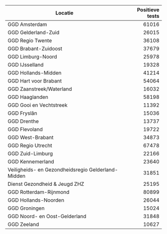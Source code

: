| Locatie | Positieve tests |
|---------|----------------:|
| GGD Amsterdam                            | 61016 |
| GGD Gelderland-Zuid                      | 26015 |
| GGD Regio Twente                         | 36108 |
| GGD Brabant-Zuidoost                     | 37679 |
| GGD Limburg-Noord                        | 25978 |
| GGD IJsselland                           | 19328 |
| GGD Hollands-Midden                      | 41214 |
| GGD Hart voor Brabant                    | 54064 |
| GGD Zaanstreek/Waterland                 | 16032 |
| GGD Haaglanden                           | 58198 |
| GGD Gooi en Vechtstreek                  | 11392 |
| GGD Fryslân                              | 15036 |
| GGD Drenthe                              | 13737 |
| GGD Flevoland                            | 19722 |
| GGD West-Brabant                         | 34873 |
| GGD Regio Utrecht                        | 67478 |
| GGD Zuid-Limburg                         | 22166 |
| GGD Kennemerland                         | 23640 |
| Veiligheids- en Gezondheidsregio Gelderland-Midden | 31851 |
| Dienst Gezondheid & Jeugd ZHZ            | 25195 |
| GGD Rotterdam-Rijnmond                   | 80899 |
| GGD Hollands-Noorden                     | 26044 |
| GGD Groningen                            | 15024 |
| GGD Noord- en Oost-Gelderland            | 31848 |
| GGD Zeeland                              | 10627 |
